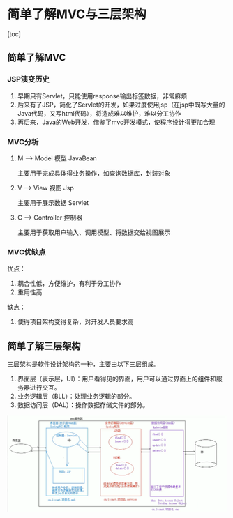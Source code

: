 # 简单了解MVC与三层架构

[toc]

## 简单了解MVC

### JSP演变历史

1. 早期只有Servlet，只能使用response输出标签数据，非常麻烦
2. 后来有了JSP，简化了Servlet的开发，如果过度使用jsp（在jsp中既写大量的Java代码，又写html代码），将造成难以维护，难以分工协作
3. 再后来，Java的Web开发，借鉴了mvc开发模式，使程序设计得更加合理

### MVC分析

1. M --> Model 模型  JavaBean

   主要用于完成具体得业务操作，如查询数据库，封装对象

2. V  --> View 视图  Jsp

   主要用于展示数据  Servlet

3. C  --> Controller 控制器  

   主要用于获取用户输入、调用模型、将数据交给视图展示

### MVC优缺点

优点：

1. 耦合性低，方便维护，有利于分工协作
2. 重用性高

缺点：

1. 使得项目架构变得复杂，对开发人员要求高

## 简单了解三层架构

三层架构是软件设计架构的一种，主要由以下三层组成。

1. 界面层（表示层，UI）：用户看得见的界面，用户可以通过界面上的组件和服务器进行交互。
2. 业务逻辑层（BLL）：处理业务逻辑的部分。
3. 数据访问层（DAL）：操作数据存储文件的部分。

![三层架构](imgs\三层架构.png)